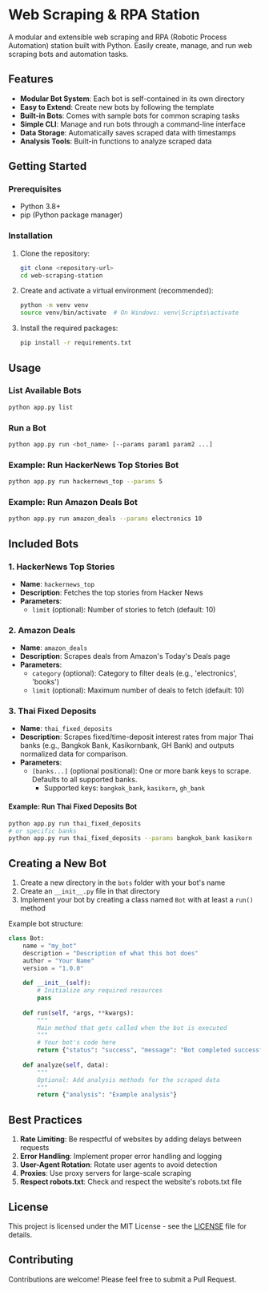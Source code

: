 # Web Scraping & RPA Station

A modular and extensible web scraping and RPA (Robotic Process Automation) station built with Python. Easily create, manage, and run web scraping bots and automation tasks.

## Features

- **Modular Bot System**: Each bot is self-contained in its own directory
- **Easy to Extend**: Create new bots by following the template
- **Built-in Bots**: Comes with sample bots for common scraping tasks
- **Simple CLI**: Manage and run bots through a command-line interface
- **Data Storage**: Automatically saves scraped data with timestamps
- **Analysis Tools**: Built-in functions to analyze scraped data

## Getting Started

### Prerequisites

- Python 3.8+
- pip (Python package manager)

### Installation

1. Clone the repository:
   ```bash
   git clone <repository-url>
   cd web-scraping-station
   ```

2. Create and activate a virtual environment (recommended):
   ```bash
   python -m venv venv
   source venv/bin/activate  # On Windows: venv\Scripts\activate
   ```

3. Install the required packages:
   ```bash
   pip install -r requirements.txt
   ```

## Usage

### List Available Bots

```bash
python app.py list
```

### Run a Bot

```bash
python app.py run <bot_name> [--params param1 param2 ...]
```

### Example: Run HackerNews Top Stories Bot

```bash
python app.py run hackernews_top --params 5
```

### Example: Run Amazon Deals Bot

```bash
python app.py run amazon_deals --params electronics 10
```

## Included Bots

### 1. HackerNews Top Stories
- **Name**: `hackernews_top`
- **Description**: Fetches the top stories from Hacker News
- **Parameters**: 
  - `limit` (optional): Number of stories to fetch (default: 10)

### 2. Amazon Deals
- **Name**: `amazon_deals`
- **Description**: Scrapes deals from Amazon's Today's Deals page
- **Parameters**:
  - `category` (optional): Category to filter deals (e.g., 'electronics', 'books')
  - `limit` (optional): Maximum number of deals to fetch (default: 10)

### 3. Thai Fixed Deposits
- **Name**: `thai_fixed_deposits`
- **Description**: Scrapes fixed/time-deposit interest rates from major Thai banks (e.g., Bangkok Bank, Kasikornbank, GH Bank) and outputs normalized data for comparison.
- **Parameters**:
  - `[banks...]` (optional positional): One or more bank keys to scrape. Defaults to all supported banks.
    - Supported keys: `bangkok_bank`, `kasikorn`, `gh_bank`

#### Example: Run Thai Fixed Deposits Bot

```bash
python app.py run thai_fixed_deposits
# or specific banks
python app.py run thai_fixed_deposits --params bangkok_bank kasikorn
```

## Creating a New Bot

1. Create a new directory in the `bots` folder with your bot's name
2. Create an `__init__.py` file in that directory
3. Implement your bot by creating a class named `Bot` with at least a `run()` method

Example bot structure:

```python
class Bot:
    name = "my_bot"
    description = "Description of what this bot does"
    author = "Your Name"
    version = "1.0.0"
    
    def __init__(self):
        # Initialize any required resources
        pass
        
    def run(self, *args, **kwargs):
        """
        Main method that gets called when the bot is executed
        """
        # Your bot's code here
        return {"status": "success", "message": "Bot completed successfully"}
        
    def analyze(self, data):
        """
        Optional: Add analysis methods for the scraped data
        """
        return {"analysis": "Example analysis"}
```

## Best Practices

1. **Rate Limiting**: Be respectful of websites by adding delays between requests
2. **Error Handling**: Implement proper error handling and logging
3. **User-Agent Rotation**: Rotate user agents to avoid detection
4. **Proxies**: Use proxy servers for large-scale scraping
5. **Respect robots.txt**: Check and respect the website's robots.txt file

## License

This project is licensed under the MIT License - see the [LICENSE](LICENSE) file for details.

## Contributing

Contributions are welcome! Please feel free to submit a Pull Request.
